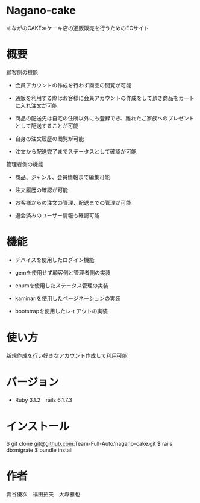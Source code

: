# Nagano-cake
≪ながのCAKE≫ケーキ店の通販販売を行うためのECサイト

# 概要
顧客側の機能

* 会員アカウントの作成を行わず商品の閲覧が可能

* 通販を利用する際はお客様に会員アカウントの作成をして頂き商品をカートに入れ注文が可能

* 商品の配送先は自宅の住所以外にも登録でき、離れたご家族へのプレゼントとして配送することが可能

* 自身の注文履歴の閲覧が可能 

* 注文から配送完了までステータスとして確認が可能

管理者側の機能

* 商品、ジャンル、会員情報まで編集可能

* 注文履歴の確認が可能 

* お客様からの注文の管理、配送までの管理が可能

* 退会済みのユーザー情報も確認可能 


# 機能
* デバイスを使用したログイン機能

* gemを使用せず顧客側と管理者側の実装

* enumを使用したステータス管理の実装

* kaminariを使用したページネーションの実装

* bootstrapを使用したレイアウトの実装

# 使い方
新規作成を行い好きなアカウント作成して利用可能

# バージョン
* Ruby 3.1.2　rails 6.1.7.3

# インストール
$ git clone git@github.com:Team-Full-Auto/nagano-cake.git
$ rails db:migrate
$ bundle install


# 作者
青谷優次　福田拓矢　大塚雅也
